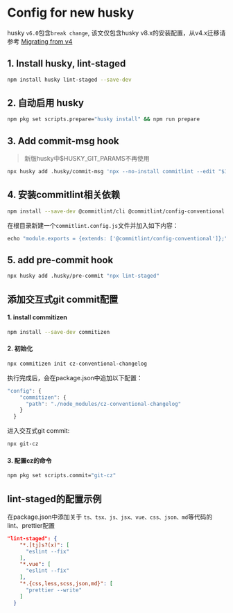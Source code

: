 # Config for new husky

husky `v6.0`包含`break change`, 该文仅包含husky v8.x的安装配置，从v4.x迁移请参考 [Migrating from v4](https://typicode.github.io/husky/migrating-from-v4.html)

## 1. Install husky, lint-staged

```bash
npm install husky lint-staged --save-dev
```

## 2. 自动启用 husky

```bash
npm pkg set scripts.prepare="husky install" && npm run prepare
```

## 3. Add commit-msg hook

> 新版husky中$HUSKY_GIT_PARAMS不再使用

```bash
npx husky add .husky/commit-msg 'npx --no-install commitlint --edit "$1"'
```

## 4. 安装commitlint相关依赖

```bash
npm install --save-dev @commitlint/cli @commitlint/config-conventional
```

在根目录新建一个`commitlint.config.js`文件并加入如下内容：

```js
echo "module.exports = {extends: ['@commitlint/config-conventional']};" > commitlint.config.js
```

## 5. add pre-commit hook

```bash
npx husky add .husky/pre-commit "npx lint-staged"
```

## 添加交互式git commit配置

#### 1. install commitizen

```bash
npm install --save-dev commitizen
```

#### 2. 初始化

```bash
npx commitizen init cz-conventional-changelog
```

执行完成后，会在package.json中追加以下配置：

```js
"config": {
    "commitizen": {
      "path": "./node_modules/cz-conventional-changelog"
    }
  }
```

进入交互式git commit:

```bash
npx git-cz
```

#### 3. 配置cz的命令

```bash
npm pkg set scripts.commit="git-cz"
```

## lint-staged的配置示例

在package.json中添加关于 `ts、tsx、js、jsx、vue、css、json、md`等代码的lint、prettier配置

```json
"lint-staged": {
    "*.[tj]s?(x)": [
      "eslint --fix"
    ],
    "*.vue": [
      "eslint --fix"
    ],
    "*.{css,less,scss,json,md}": [
      "prettier --write"
    ]
  }
```
